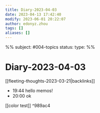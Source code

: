 ```yaml
---
title: Diary-2023-04-03
date: 2023-04-13 17:42:40
modify: 2023-06-01 20:22:07
author: edonyz.zhou
tags: []
aliases: []
---
```

%%
subject: #004-topics
status: 
type: 
%%

# Diary-2023-04-03

[[fleeting-thoughts-2023-03-21|backlinks]]

- 19:44 hello memos!
- 20:00 ok

[[color test]] ^989ac4
